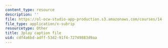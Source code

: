 ```yaml
---
content_type: resource
description: ''
file: https://ol-ocw-studio-app-production.s3.amazonaws.com/courses/14-13-psychology-and-economics-spring-2020/cdf4a6bdadff53d291f472749883d9aa_3UTfFMTqH70.vtt
file_type: application/x-subrip
resourcetype: Other
title: 3play caption file
uid: cdf4a6bd-adff-53d2-91f4-72749883d9aa
---
```

